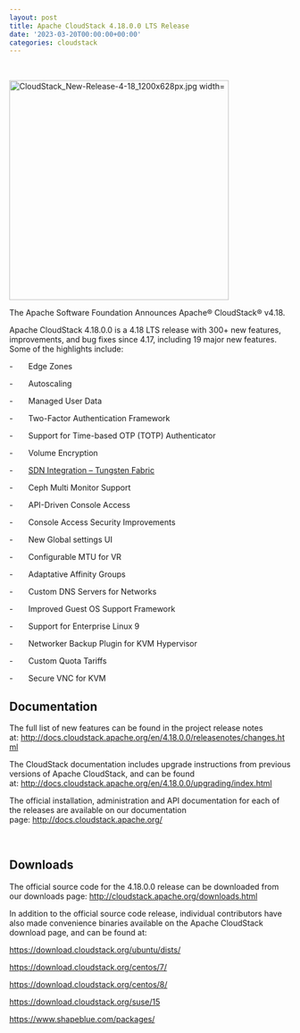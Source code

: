 ```yaml
---
layout: post
title: Apache CloudStack 4.18.0.0 LTS Release
date: '2023-03-20T00:00:00+00:00'
categories: cloudstack
---
```

<p>&nbsp;</p><a href="https://blogs.apache.org/cloudstack/mediaresource/6f7aa770-3f15-45d0-b27a-c3666a659caf"><img src="https://blogs.apache.org/cloudstack/mediaresource/6f7aa770-3f15-45d0-b27a-c3666a659caf" alt="CloudStack_New-Release-4-18_1200x628px.jpg width="750" height="393" /></a>

<p>The Apache Software Foundation Announces Apache&reg; CloudStack&reg; v4.18.</p>
<p>Apache CloudStack 4.18.0.0 is a 4.18 LTS release with 300+ new features, improvements, and bug fixes since 4.17, including 19 major new features. Some of the highlights include:</p>
<p>-&nbsp;&nbsp;&nbsp;&nbsp;&nbsp;&nbsp; Edge Zones</p>
<p>-&nbsp;&nbsp;&nbsp;&nbsp;&nbsp;&nbsp; Autoscaling</p>
<p>-&nbsp;&nbsp;&nbsp;&nbsp;&nbsp;&nbsp; Managed User Data</p>
<p>-&nbsp;&nbsp;&nbsp;&nbsp;&nbsp;&nbsp; Two-Factor Authentication Framework</p>
<p>-&nbsp;&nbsp;&nbsp;&nbsp;&nbsp;&nbsp; Support for Time-based OTP (TOTP) Authenticator</p>
<p>-&nbsp;&nbsp;&nbsp;&nbsp;&nbsp;&nbsp; Volume Encryption</p>
<p>-&nbsp;&nbsp;&nbsp;&nbsp;&nbsp;&nbsp; <ins cite="mailto:Marco%20Sinhoreli" datetime="2023-01-23T14:03">SDN Integration &ndash; Tungsten Fabric</ins></p>
<p>-&nbsp;&nbsp;&nbsp;&nbsp;&nbsp;&nbsp; Ceph Multi Monitor Support</p>
<p>-&nbsp;&nbsp;&nbsp;&nbsp;&nbsp;&nbsp; API-Driven Console Access</p>
<p>-&nbsp;&nbsp;&nbsp;&nbsp;&nbsp;&nbsp; Console Access Security Improvements</p>
<p>-&nbsp;&nbsp;&nbsp;&nbsp;&nbsp;&nbsp; New Global settings UI</p>
<p>-&nbsp;&nbsp;&nbsp;&nbsp;&nbsp;&nbsp; Configurable MTU for VR</p>
<p>-&nbsp;&nbsp;&nbsp;&nbsp;&nbsp;&nbsp; Adaptative Affinity Groups</p>
<p>-&nbsp;&nbsp;&nbsp;&nbsp;&nbsp;&nbsp; Custom DNS Servers for Networks</p>
<p>-&nbsp;&nbsp;&nbsp;&nbsp;&nbsp;&nbsp; Improved Guest OS Support Framework</p>
<p>-&nbsp;&nbsp;&nbsp;&nbsp;&nbsp;&nbsp; Support for Enterprise Linux 9</p>
<p>-&nbsp;&nbsp;&nbsp;&nbsp;&nbsp;&nbsp; Networker Backup Plugin for KVM Hypervisor</p>
<p>-&nbsp;&nbsp;&nbsp;&nbsp;&nbsp;&nbsp; Custom Quota Tariffs</p>
<p>-&nbsp;&nbsp;&nbsp;&nbsp;&nbsp;&nbsp; Secure VNC for KVM</p>
<h2>Documentation</h2>
<p>The full list of new features can be found in the project release notes at:&nbsp;<a href="http://docs.cloudstack.apache.org/en/4.18.0.0/releasenotes/changes.html">http://docs.cloudstack.apache.org/en/4.18.0.0/releasenotes/changes.html</a></p>
<p>The CloudStack documentation includes upgrade instructions from previous versions of Apache CloudStack, and can be found at:&nbsp;<a href="http://docs.cloudstack.apache.org/en/4.18.0.0/upgrading/index.html">http://docs.cloudstack.apache.org/en/4.18.0.0/upgrading/index.html</a></p>
<p>The official installation, administration and API documentation for each of the releases are available on our documentation page:&nbsp;<a href="http://docs.cloudstack.apache.org/">http://docs.cloudstack.apache.org/</a></p>
&nbsp;
<h2>Downloads</h2>
<p>The official source code for the 4.18.0.0 release can be downloaded from our downloads page: <a href="http://cloudstack.apache.org/downloads.html">http://cloudstack.apache.org/downloads.html</a></p>
<p>In addition to the official source code release, individual contributors have also made convenience binaries available on the Apache CloudStack download page, and can be found at:</p>
<p><a href="https://download.cloudstack.org/ubuntu/dists/">https://download.cloudstack.org/ubuntu/dists/</a></p>
<p><a href="https://download.cloudstack.org/centos/7/">https://download.cloudstack.org/centos/7/</a></p>
<p><a href="https://download.cloudstack.org/centos/8/">https://download.cloudstack.org/centos/8/</a></p>
<p><a href="https://download.cloudstack.org/suse/15">https://download.cloudstack.org/suse/15</a></p>
<p><a href="https://www.shapeblue.com/packages/">https://www.shapeblue.com/packages/</a></p>
